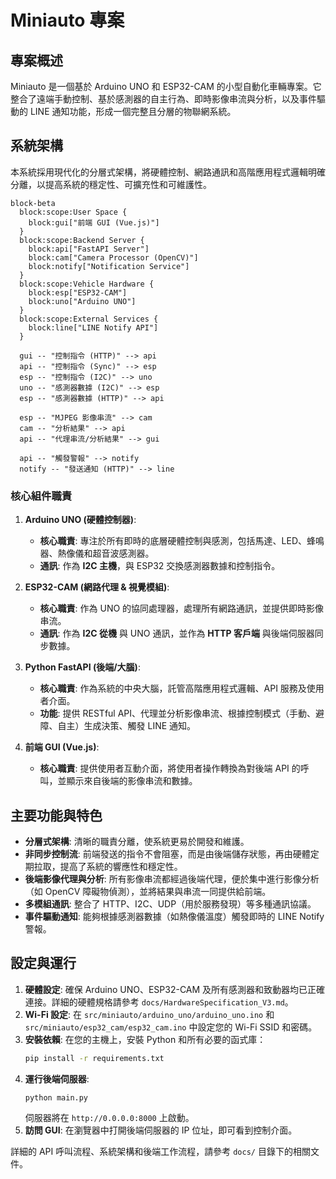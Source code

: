 # Miniauto 專案

## 專案概述

Miniauto 是一個基於 Arduino UNO 和 ESP32-CAM 的小型自動化車輛專案。它整合了遠端手動控制、基於感測器的自主行為、即時影像串流與分析，以及事件驅動的 LINE 通知功能，形成一個完整且分層的物聯網系統。

## 系統架構

本系統採用現代化的分層式架構，將硬體控制、網路通訊和高階應用程式邏輯明確分離，以提高系統的穩定性、可擴充性和可維護性。

```mermaid
block-beta
  block:scope:User Space {
    block:gui["前端 GUI (Vue.js)"]
  }
  block:scope:Backend Server {
    block:api["FastAPI Server"]
    block:cam["Camera Processor (OpenCV)"]
    block:notify["Notification Service"]
  }
  block:scope:Vehicle Hardware {
    block:esp["ESP32-CAM"]
    block:uno["Arduino UNO"]
  }
  block:scope:External Services {
    block:line["LINE Notify API"]
  }

  gui -- "控制指令 (HTTP)" --> api
  api -- "控制指令 (Sync)" --> esp
  esp -- "控制指令 (I2C)" --> uno
  uno -- "感測器數據 (I2C)" --> esp
  esp -- "感測器數據 (HTTP)" --> api

  esp -- "MJPEG 影像串流" --> cam
  cam -- "分析結果" --> api
  api -- "代理串流/分析結果" --> gui

  api -- "觸發警報" --> notify
  notify -- "發送通知 (HTTP)" --> line
```

### 核心組件職責

1.  **Arduino UNO (硬體控制器)**:
    *   **核心職責**: 專注於所有即時的底層硬體控制與感測，包括馬達、LED、蜂鳴器、熱像儀和超音波感測器。
    *   **通訊**: 作為 **I2C 主機**，與 ESP32 交換感測器數據和控制指令。

2.  **ESP32-CAM (網路代理 & 視覺模組)**:
    *   **核心職責**: 作為 UNO 的協同處理器，處理所有網路通訊，並提供即時影像串流。
    *   **通訊**: 作為 **I2C 從機** 與 UNO 通訊，並作為 **HTTP 客戶端** 與後端伺服器同步數據。

3.  **Python FastAPI (後端/大腦)**:
    *   **核心職責**: 作為系統的中央大腦，託管高階應用程式邏輯、API 服務及使用者介面。
    *   **功能**: 提供 RESTful API、代理並分析影像串流、根據控制模式（手動、避障、自主）生成決策、觸發 LINE 通知。

4.  **前端 GUI (Vue.js)**:
    *   **核心職責**: 提供使用者互動介面，將使用者操作轉換為對後端 API 的呼叫，並顯示來自後端的影像串流和數據。

## 主要功能與特色

*   **分層式架構**: 清晰的職責分離，使系統更易於開發和維護。
*   **非同步控制流**: 前端發送的指令不會阻塞，而是由後端儲存狀態，再由硬體定期拉取，提高了系統的響應性和穩定性。
*   **後端影像代理與分析**: 所有影像串流都經過後端代理，便於集中進行影像分析（如 OpenCV 障礙物偵測），並將結果與串流一同提供給前端。
*   **多模組通訊**: 整合了 HTTP、I2C、UDP（用於服務發現）等多種通訊協議。
*   **事件驅動通知**: 能夠根據感測器數據（如熱像儀溫度）觸發即時的 LINE Notify 警報。

## 設定與運行

1.  **硬體設定**: 確保 Arduino UNO、ESP32-CAM 及所有感測器和致動器均已正確連接。詳細的硬體規格請參考 `docs/HardwareSpecification_V3.md`。
2.  **Wi-Fi 設定**: 在 `src/miniauto/arduino_uno/arduino_uno.ino` 和 `src/miniauto/esp32_cam/esp32_cam.ino` 中設定您的 Wi-Fi SSID 和密碼。
3.  **安裝依賴**: 在您的主機上，安裝 Python 和所有必要的函式庫：
    ```bash
    pip install -r requirements.txt
    ```
4.  **運行後端伺服器**:
    ```bash
    python main.py
    ```
    伺服器將在 `http://0.0.0.0:8000` 上啟動。
5.  **訪問 GUI**: 在瀏覽器中打開後端伺服器的 IP 位址，即可看到控制介面。

詳細的 API 呼叫流程、系統架構和後端工作流程，請參考 `docs/` 目錄下的相關文件。
